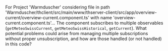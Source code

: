 For Project 'Warmduscher' considering file in path 'Warmduscher/thclient/src/main/www/thserver-client/src/app/overview-current/overview-current.component.ts' with name 'overview-current.component.ts'... 
The component subscribes to multiple observables (`getMeteoSwissCurrent`, `getMeteoSwissHistorical`, `getCurrent`).  What potential problems could arise from managing multiple subscriptions without proper unsubscription, and how are those handled (or not handled) in this code?